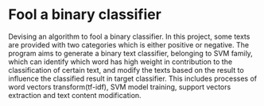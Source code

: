 # Fool a binary classifier
Devising an algorithm to fool a binary classifier.
In this project, some texts are provided with two categories which is either positive or negative. The program aims to generate a binary text classifier, belonging to SVM family, which can identify which word has high weight in contribution to the classification of certain text, and modify the texts based on the result to influence the classified result in target classifier. This includes processes of word vectors transform(tf-idf), SVM model training, support vectors extraction and text content modification. 
